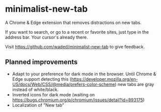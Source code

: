 # minimalist-new-tab

A Chrome & Edge extension that removes distractions on new tabs.

If you want to search, or go to a recent or favorite sites, just type in
the address bar. Your cursor's already there.

Visit <https://github.com/waded/minimalist-new-tab> to give feedback.

## Planned improvements

- Adapt to your preference for dark mode in the browser. Until Chrome & Edge support
  detecting this (<https://developer.mozilla.org/en-US/docs/Web/CSS/@media/prefers-color-scheme>)
  new tabs are gray instead of white/black.
- Inverted icons for dark mode (waiting on
  <https://bugs.chromium.org/p/chromium/issues/detail?id=893175>)
- Localization of "New tab"
